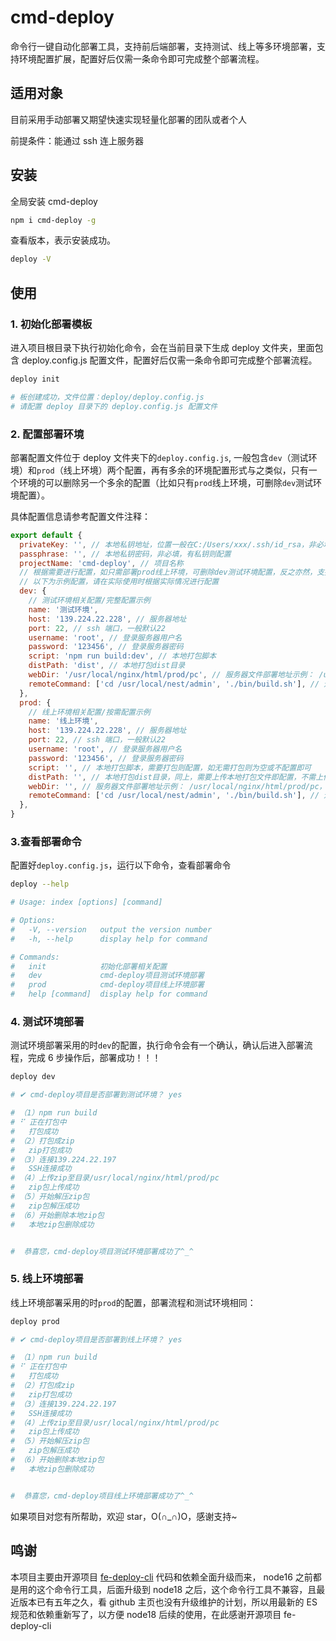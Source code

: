 # cmd-deploy

命令行一键自动化部署工具，支持前后端部署，支持测试、线上等多环境部署，支持环境配置扩展，配置好后仅需一条命令即可完成整个部署流程。

## 适用对象

目前采用手动部署又期望快速实现轻量化部署的团队或者个人

前提条件：能通过 ssh 连上服务器

## 安装

全局安装 cmd-deploy

```sh
npm i cmd-deploy -g
```

查看版本，表示安装成功。

```sh
deploy -V
```

## 使用

### 1. 初始化部署模板

进入项目根目录下执行初始化命令，会在当前目录下生成 deploy 文件夹，里面包含 deploy.config.js 配置文件，配置好后仅需一条命令即可完成整个部署流程。

```sh
deploy init

# 板创建成功，文件位置：deploy/deploy.config.js
# 请配置 deploy 目录下的 deploy.config.js 配置文件
```

### 2. 配置部署环境

部署配置文件位于 deploy 文件夹下的`deploy.config.js`,
一般包含`dev`（测试环境）和`prod`（线上环境）两个配置，再有多余的环境配置形式与之类似，只有一个环境的可以删除另一个多余的配置（比如只有`prod`线上环境，可删除`dev`测试环境配置）。

具体配置信息请参考配置文件注释：

```js
export default {
  privateKey: '', // 本地私钥地址，位置一般在C:/Users/xxx/.ssh/id_rsa，非必填，有私钥则配置
  passphrase: '', // 本地私钥密码，非必填，有私钥则配置
  projectName: 'cmd-deploy', // 项目名称
  // 根据需要进行配置，如只需部署prod线上环境，可删除dev测试环境配置，反之亦然，支持多环境部署，再有多余的环境按照下面格式写即可
  // 以下为示例配置，请在实际使用时根据实际情况进行配置
  dev: {
    // 测试环境相关配置/完整配置示例
    name: '测试环境',
    host: '139.224.22.228', // 服务器地址
    port: 22, // ssh 端口，一般默认22
    username: 'root', // 登录服务器用户名
    password: '123456', // 登录服务器密码
    script: 'npm run build:dev', // 本地打包脚本
    distPath: 'dist', // 本地打包dist目录
    webDir: '/usr/local/nginx/html/prod/pc', // 服务器文件部署地址示例： /usr/local/nginx/html/prod/pc
    remoteCommand: ['cd /usr/local/nest/admin', './bin/build.sh'], // 远程服务器执行的命令
  },
  prod: {
    // 线上环境相关配置/按需配置示例
    name: '线上环境',
    host: '139.224.22.228', // 服务器地址
    port: 22, // ssh 端口，一般默认22
    username: 'root', // 登录服务器用户名
    password: '123456', // 登录服务器密码
    script: '', // 本地打包脚本，需要打包则配置，如无需打包则为空或不配置即可
    distPath: '', // 本地打包dist目录，同上，需要上传本地打包文件即配置，不需上传则不配置
    webDir: '', // 服务器文件部署地址示例： /usr/local/nginx/html/prod/pc， 同上，按需配置
    remoteCommand: ['cd /usr/local/nest/admin', './bin/build.sh'], // 远程服务器执行的命令，一般用于后端服务部署后的启动命令，同上，按需配置
  },
}
```

### 3.查看部署命令

配置好`deploy.config.js`，运行以下命令，查看部署命令

```sh
deploy --help

# Usage: index [options] [command]

# Options:
#   -V, --version   output the version number
#   -h, --help      display help for command

# Commands:
#   init            初始化部署相关配置
#   dev             cmd-deploy项目测试环境部署
#   prod            cmd-deploy项目线上环境部署
#   help [command]  display help for command
```

### 4. 测试环境部署

测试环境部署采用的时`dev`的配置，执行命令会有一个确认，确认后进入部署流程，完成 6 步操作后，部署成功！！！

```sh
deploy dev

# ✔ cmd-deploy项目是否部署到测试环境？ yes

# （1）npm run build
# ⠋ 正在打包中
#   打包成功
# （2）打包成zip
#   zip打包成功
# （3）连接139.224.22.197
#   SSH连接成功
# （4）上传zip至目录/usr/local/nginx/html/prod/pc
#   zip包上传成功
# （5）开始解压zip包
#   zip包解压成功
# （6）开始删除本地zip包
#   本地zip包删除成功


#  恭喜您，cmd-deploy项目测试环境部署成功了^_^
```

### 5. 线上环境部署

线上环境部署采用的时`prod`的配置，部署流程和测试环境相同：

```sh
deploy prod

# ✔ cmd-deploy项目是否部署到线上环境？ yes

# （1）npm run build
# ⠋ 正在打包中
#   打包成功
# （2）打包成zip
#   zip打包成功
# （3）连接139.224.22.197
#   SSH连接成功
# （4）上传zip至目录/usr/local/nginx/html/prod/pc
#   zip包上传成功
# （5）开始解压zip包
#   zip包解压成功
# （6）开始删除本地zip包
#   本地zip包删除成功


#  恭喜您，cmd-deploy项目线上环境部署成功了^_^
```

如果项目对您有所帮助，欢迎 star，O(∩_∩)O，感谢支持~

## 鸣谢

本项目主要由开源项目 [fe-deploy-cli](https://github.com/dadaiwei/fe-deploy-cli) 代码和依赖全面升级而来， node16 之前都是用的这个命令行工具，后面升级到 node18 之后，这个命令行工具不兼容，且最近版本已有五年之久，看 github 主页也没有升级维护的计划，所以用最新的 ES 规范和依赖重新写了，以方便 node18 后续的使用，在此感谢开源项目 fe-deploy-cli
